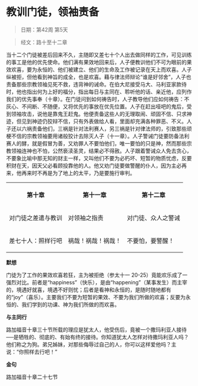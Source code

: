 # 教训门徒，领袖责备

> 日期：第42周 第5天

> 经文：路十至十二章

当十二个门徒被差后回来不久，主随即又差七十个人出去做同样的工作，可见训练的事工是他的优先使命。他们满有果效地回来后，人子便教训他们不可为眼前的果效欢喜，要为永恒的、他们被建立、他们的生命及工作被记录在天上而欢喜。人子纵被拒，但他看到神旨的成全，也是欢喜。藉与律法师辩论“谁是好邻舍”，人子也责备那些宗教领袖见死不救，违背神的诫命。在伯大尼接受马大、马利亚家款待时，他也指出何为上好的福分，指出每日与主同在、聆听他的话、亲近他，应列作我们的优先事奉（十章）。在门徒问到如何祷告时，人子教导他们应如何祷告：不灰心、不间断、不随便，又将优先的事放在优先位置。人子在赶出哑吧的鬼后，受到领袖攻击，说他是靠鬼王赶鬼。他便责备这些人的无理取闹、顽固不信、只求神迹，但见到神迹仍狡辩不信，只有外表做给人看，里面却充满各种罪恶、不义。人子还以六祸责备他们，三祸是针对法利赛人，另三祸是针对律法师的，引致那些顽梗不信的宗教领袖要用诸般狡计去除灭人子（十一章）。人子警诫门徒要防备法利赛人的酵，就是假冒为善，又劝罪人不要怕他们，唯一要怕的只是神，然而那些宗教领袖连神也不怕，公然亵渎圣灵，结果必不得赦。人子跟着警诫众人免去贪心，不要象比喻中那无知的财主一样，又叫他们不要为必朽坏、短暂的物质忧虑，反要积财在天，因天父必看顾投靠他的人。他又劝门徒要做警醒的仆人，因为主必再来，他再来时不再是为了地上的太平，乃是要施行审判。

<table>
 <tbody>
  <tr>
   <th><p>第十章</p></th>
   <th><p>第十一章</p></th>
   <th><p>第十二章</p></th>
  </tr>
  <tr>
   <td><p>对门徒之差遣与教训</p></td>
   <td><p>对领袖之指责</p></td>
   <td><p>对门徒、众人之警诫</p></td>
  </tr>
  <tr>
   <td><p>差七十人：照样行吧</p></td>
   <td><p>祸哉！祸哉！祸哉！</p></td>
   <td><p>不要怕，要警醒！</p></td>
  </tr>
 </tbody>
</table>

**默想**

门徒为了工作的果效欢喜若狂，主为被拒绝（参太十一 20-25）竟能欢乐成了一强烈对比。前者是“happiness”（快乐），是由“happening”（某事发生）而主宰的，境遇好就喜，境遇不好则忧；后者是看神和永恒的，是随时随地都有的“joy”（喜乐）。主要我们不要为短暂的果效、不要为我们所做的欢喜；反要为永恒的、我们学到的功课、神为我们所做的而欢喜。

**与主同行**

路加福音十章三十节所载的理应是犹太人，他受伤后，竟被一个撒玛利亚人接待──是牺牲的、彻底的、有始有终的接待。你知道犹太人怎样对待撒玛利亚人吗？他们称之为狗。弟兄姊妹，对那些侮辱过自己的人，你可以这样爱他吗？主说：“你照样去行吧！”

**金句**

路加福音十章二十七节



